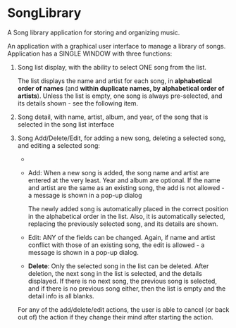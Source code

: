 # SongLibrary
A Song library application for storing and organizing music. 



An application with a graphical user interface to manage a library of songs. Application has a SINGLE WINDOW with three functions:

1. Song list display, with the ability to select ONE song from the list.

   The list displays the name and artist for each song, in **alphabetical order of names** (and **within duplicate names, by alphabetical order of artists**). Unless the list is empty, one song is always pre-selected, and its details shown - see the following item.

   

2. Song detail, with name, artist, album, and year, of the song that is selected in the song list interface

   

3. Song Add/Delete/Edit, for adding a new song, deleting a selected song, and editing a selected song:

   - 

   - Add: When a new song is added, the song name and artist are entered at the very least. Year and album are optional. If the name and artist are the same as an existing song, the add is not allowed - a message is shown in a pop-up dialog

     The newly added song is automatically placed in the correct position in the alphabetical order in the list. Also, it is automatically selected, replacing the previously selected song, and its details are shown.

     

   - Edit: ANY of the fields can be changed. Again, if name and artist conflict with those of an existing song, the edit is allowed - a message is shown in a pop-up dialog.

     

   - **Delete**: Only the selected song in the list can be deleted. After deletion, the next song in the list is selected, and the details displayed. If there is no next song, the previous song is selected, and if there is no previous song either, then the list is empty and the detail info is all blanks.

   For any of the add/delete/edit actions, the user is able to cancel (or back out of) the action if they change their mind after starting the action.